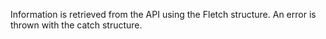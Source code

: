 Information is retrieved from the API using the Fletch structure.
An error is thrown with the catch structure.
